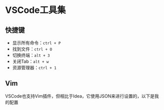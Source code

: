 # VSCode工具集
## 快捷键
- 显示所有命令：`ctrl + P`
- 找到文件：`ctrl + O`
- 切换终端：`alt + 3`
- 关闭Tab：`alt + w`
- 资源管理器：`ctrl + 1`


## Vim
VSCode也支持Vim插件，但相比于Idea，它使用JSON来进行设置的，以下是我的配置

